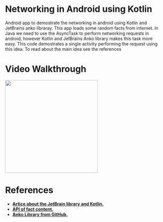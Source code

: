 # Networking in Android using Kotlin

Android app to demostrate the networking in android using Kotlin and JetBrains anko libraray. This app loads some random facts from internet.
In Java we need to use the AsyncTask to perform networking requests in android, however Kotlin and JetBrains Anko library makes this task more easy. This code demostrates a single activity performing the request using this idea. To read about the main idea see the references


# Video Walkthrough
<img src = "https://raw.githubusercontent.com/manugond/Kotlin-Netowrking-Android/master/ScreenGif.gif" width="300">

# References
  * [**Artice about the JetBrain library and Kotlin.**](https://medium.com/coding-blocks/making-asynctask-obsolete-with-kotlin-5fe1d944d69)<br>
  * [**API of fact content.**](https://www.programmableweb.com/api/geek-joke)<br>
  * [**Anko Library from GitHub.**](https://github.com/Kotlin/anko)<br>
